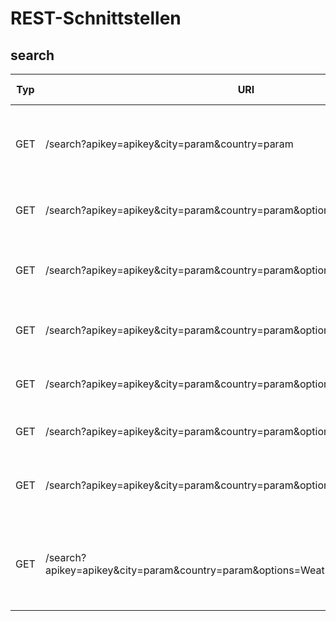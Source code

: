 # REST-Schnittstellen

## search

| Typ | URI                                                                          | Beschreibung                                                    | zurückgegebener Datentyp | Codes    |
|-----|------------------------------------------------------------------------------|-----------------------------------------------------------------|--------------------------|----------|
| GET | /search?apikey=apikey&city=param&country=param                         | gibt alle Statistiken zurück, die unsere Anwendung leifern kann | JSON                     | 200, 400 |
| GET | /search?apikey=apikey&city=param&country=param&options=Covid           | gibt nur Statistiken über Covid zurück                          | JSON                     | 200, 400 |
| GET | /search?apikey=apikey&city=param&country=param&options=Places          | gibt nur Statistiken über interessante Orte zurück              | JSON                     | 200, 400 |
| GET | /search?apikey=apikey&city=param&country=param&options=Weather         | gibt nur Statistiken über das Wetter zurück                     | JSON                     | 200, 400 |
| GET | /search?apikey=apikey&city=param&country=param&options=Hotels          | gibt nur Statistiken über Hotels zurück                         | JSON                     | 200, 400 |
| GET | /search?apikey=apikey&city=param&country=param&options=param,param | gibt gefragte Statistiken zurück                                | JSON                     | 200, 400 |
| GET | /search?apikey=apikey&city=param&country=param&options=Weather&start=date | gibt das Wetter für die nächsten 24h ab dem Start-Datum aus                                | JSON                     | 200, 400 |
| GET | /search?apikey=apikey&city=param&country=param&options=Weather&start=date&end=date | gibt das Wetter zwischen dem Start- und dem End-Datum aus                                | JSON                     | 200, 400 |
